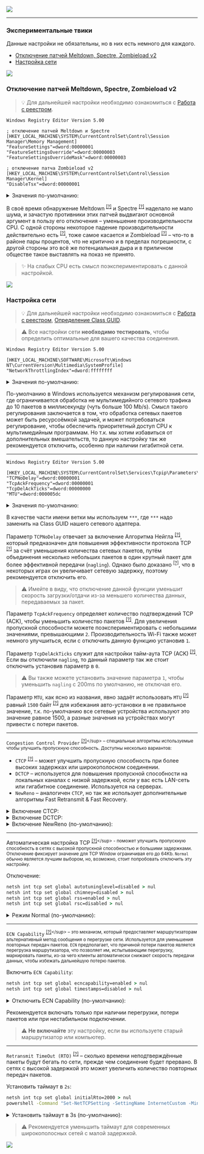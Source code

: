 [![](https://github.com/denis-g/windows10-latency-optimization/blob/master/images/header_small.png)](https://github.com/denis-g/windows10-latency-optimization#содержание)

---

### Экспериментальные твики

Данные настройки не обязательны, но в них есть немного для каждого.

- [Отключение патчей Meltdown, Spectre, Zombieload v2](https://github.com/denis-g/windows10-latency-optimization/blob/master/_content/tweaks-experimental.md#отключение-патчей-meltdown-spectre-zombieload-v2)
- [Настройка сети](https://github.com/denis-g/windows10-latency-optimization/blob/master/_content/tweaks-experimental.md#настройка-сети)

![](https://github.com/denis-g/windows10-latency-optimization/blob/master/images/hr.png)

### Отключение патчей Meltdown, Spectre, Zombieload v2

> :bulb: Для дальнейшей настройки необходимо ознакомиться c
[Работа с реестром](https://github.com/denis-g/windows10-latency-optimization/blob/master/_content/_howto-regedit.md).

```reg
Windows Registry Editor Version 5.00

; отключение патчей Meltdown и Spectre
[HKEY_LOCAL_MACHINE\SYSTEM\CurrentControlSet\Control\Session Manager\Memory Management]
"FeatureSettings"=dword:00000001
"FeatureSettingsOverride"=dword:00000003
"FeatureSettingsOverrideMask"=dword:00000003

; отключение патча Zombieload v2
[HKEY_LOCAL_MACHINE\SYSTEM\CurrentControlSet\Control\Session Manager\Kernel]
"DisableTsx"=dword:00000001
```

<details><summary>Значения по-умолчанию:</summary>

```reg
Windows Registry Editor Version 5.00

[HKEY_LOCAL_MACHINE\SYSTEM\CurrentControlSet\Control\Session Manager\Memory Management]
"FeatureSettings"=dword:00000000
"FeatureSettingsOverride"=-
"FeatureSettingsOverrideMask"=-

[HKEY_LOCAL_MACHINE\SYSTEM\CurrentControlSet\Control\Session Manager\Kernel]
"DisableTsx"=-
```

</details>

В своё время обнаружение Meltdown <sup>[[?]](https://ru.wikipedia.org/wiki/Meltdown_%28уязвимость%29)</sup> и Spectre <sup>[[?]](https://ru.wikipedia.org/wiki/Spectre_%28уязвимость%29)</sup> наделало не мало шума, и зачастую противники этих патчей выдвигают основной аргумент в пользу его отключения – уменьшение производительности CPU. С одной стороны некоторое падение производительности действительно есть <sup>[[?]](https://www.youtube.com/watch?v=cqsU-u0KmFI)</sup>, тоже самое касается и Zombieload <sup>[[?]](https://www.phoronix.com/scan.php?page=article&item=zombieload-v2-taa)</sup> – что-то в районе пары процентов, что не критично и в пределах погрешности, с другой стороны это всё же потенциальная дыра и в приличном обществе такое выставлять на показ не принято.

> :sparkles: На слабых CPU есть смысл поэкспериментировать с данной настройкой. 

![](https://github.com/denis-g/windows10-latency-optimization/blob/master/images/hr.png)

### Настройка сети

> :bulb: Для дальнейшей настройки необходимо ознакомиться c
[Работа с реестром](https://github.com/denis-g/windows10-latency-optimization/blob/master/_content/_howto-regedit.md),
[Определение Class GUID](https://github.com/denis-g/windows10-latency-optimization/blob/master/_content/_detect-class-guid.md).

> :warning: Все настройки сети **необходимо тестировать**, чтобы определить оптимальные для вашего качества соединения.

```reg
Windows Registry Editor Version 5.00

[HKEY_LOCAL_MACHINE\SOFTWARE\Microsoft\Windows NT\CurrentVersion\Multimedia\SystemProfile]
"NetworkThrottlingIndex"=dword:ffffffff
```

<details><summary>Значения по-умолчанию:</summary>

```reg
Windows Registry Editor Version 5.00

[HKEY_LOCAL_MACHINE\SOFTWARE\Microsoft\Windows NT\CurrentVersion\Multimedia\SystemProfile]
"NetworkThrottlingIndex"=dword:0000000a
```

</details>

По-умолчанию в Windows используется механизм регулирования сети, где ограничивается обработка не мультимедийного сетевого трафика до 10 пакетов в миллисекунду (чуть больше 100 Mb/s). Смысл такого регулирования заключается в том, что обработка сетевых пакетов может быть ресурсоёмкой задачей, и может потребоваться регулирование, чтобы обеспечить приоритетный доступ CPU к мультимедийным программам. Но т.к. мы хотим избавиться от дополнительных вмешательств, то данную настройку так же рекомендуется отключить, особенно при наличии гигабитной сети.

---

```reg
Windows Registry Editor Version 5.00

[HKEY_LOCAL_MACHINE\SYSTEM\CurrentControlSet\Services\Tcpip\Parameters\Interfaces\***]
"TCPNoDelay"=dword:00000001
"TcpAckFrequency"=dword:00000001
"TcpDelAckTicks"=dword:00000000
"MTU"=dword:000005dc
```

<details><summary>Значения по-умолчанию:</summary>

```reg
Windows Registry Editor Version 5.00

[HKEY_LOCAL_MACHINE\SYSTEM\CurrentControlSet\Services\Tcpip\Parameters\Interfaces\***]
"TCPNoDelay"=-
"TcpAckFrequency"=-
"TcpDelAckTicks"=-
"MTU"=-
```

</details>

В качестве части имени ветки мы используем `***`, где `***` надо заменить на Class GUID нашего сетевого адаптера.

Параметр `TCPNoDelay` отвечает за включение Алгоритма Нейгла <sup>[[?]](https://ru.wikipedia.org/wiki/Алгоритм_Нейгла)</sup>, который предназначен для повышения эффективности протокола TCP <sup>[[?]](https://ru.wikipedia.org/wiki/Transmission_Control_Protocol)</sup> за счёт уменьшения количества сетевых пакетов, путём объединения несколько небольших пакетов в один крупный пакет для более эффективной передачи (`nagling`). Однако было доказано <sup>[[?]](https://www.speedguide.net/articles/windows-7-vista-2008-tweaks-2574)</sup>, что в некоторых играх он увеличивает сетевую задержку, поэтому рекомендуется отключить его.

> :warning: Имейте в виду, что отключение данной функции уменьшит скорость загрузки/отдачи из-за меньшего количества данных, передаваемых за пакет.

Параметр `TcpAckFrequency` определяет количество подтверждений TCP (ACK), чтобы уменьшить количество пакетов <sup>[[?]](https://docs.microsoft.com/en-us/troubleshoot/windows-server/networking/registry-entry-control-tcp-acknowledgment-behavior)</sup>. Для увеличения пропускной способности можете поэкспериментировать с небольшими значениями, превышающими `2`. Производительность Wi-Fi также может немного улучшиться, если с отключить данную функцию установив `1`.

Параметр `TcpDelAckTicks` служит для настройки тайм-аута TCP (ACK) <sup>[[?]](https://docs.microsoft.com/en-us/troubleshoot/windows-server/networking/slow-performance-copy-data-tcp-server-sockets-api)</sup>. Если вы отключили `nagling`, то данный параметр так же стоит отключить установив параметр в `0`.

> :warning: Вы также можете установить значение параметра `1`, чтобы уменьшить `nagling` с 200ms по умолчанию, не отключая его.

Параметр `MTU`, как ясно из названия, явно задаёт использовать `MTU` <sup>[[?]](https://ru.wikipedia.org/wiki/Maximum_transmission_unit)</sup> равный `1500` байт <sup>[[?]](https://habr.com/ru/post/489340/)</sup> для избежания авто-установки в не правильное значение, т.к. по-умолчанию все сетевые устройства используют это значение равное 1500, а разные значения на устройствах могут привести с потери пакетов.

---

`Congestion Control Provider` <sup>[[?]](https://docs.microsoft.com/en-us/previous-versions/windows/it-pro/windows-server-2008-R2-and-2008/cc731258(v=ws.10))</sup> – специальные алгоритмы используемые чтобы улучшить пропускную способность. Доступны несколько вариантов:
- `CTCP` <sup>[[?]](https://ru.wikipedia.org/wiki/Compound_TCP)</sup> – может улучшить пропускную способность при более высоких задержках или широкополосном соединении.
- `DCTCP` – используется для повышения пропускной способности на локальных каналах с низкой задержкой, если у вас есть LAN-сеть или гигабитное соединение. Используется на серверах.
- `NewReno` – аналогичен `CTCP`, но так же использует дополнительные алгоритмы Fast Retransmit & Fast Recovery.

<details><summary>Включение CTCP:</summary>

```cmd
netsh int tcp set supplemental Internet congestionprovider=ctcp > nul
netsh int tcp set heuristics disabled > nul
```

</details>

<details><summary>Включение DCTCP:</summary>

```cmd
netsh int tcp set supplemental Internet congestionprovider=dctcp > nul
netsh int tcp set heuristics disabled > nul
```

</details>

<details><summary>Включение NewReno (по-умолчанию):</summary>

```cmd
netsh int tcp set supplemental Internet congestionprovider=NewReno > nul
netsh int tcp set heuristics disabled > nul
```

</details>

---

Автоматическая настройка TCP <sup>[[?]](https://docs.microsoft.com/en-us/previous-versions/windows/it-pro/windows-server-2008-R2-and-2008/cc731258(v=ws.10))</sup> - поможет улучшить пропускную способность в сетях с высокой пропускной способностью и большими задержками. Отключение фиксирует значение для TCP Window ограничивая его до 64Kb. `Normal` обычно является лучшим выбором, но, возможно, стоит попробовать отключить эту настройку.

Отключение:

```cmd
netsh int tcp set global autotuninglevel=disabled > nul
netsh int tcp set global chimney=disabled > nul
netsh int tcp set global rss=enabled > nul
netsh int tcp set global rsc=disabled > nul
```

<details><summary>Режим Normal (по-умолчанию):</summary>

```cmd
netsh int tcp set global autotuninglevel=normal > nul
netsh int tcp set global chimney=disabled > nul
netsh int tcp set global rss=enabled > nul
netsh int tcp set global rsc=disabled > nul
```

</details>

---

`ECN Capability` <sup>[[?]](https://docs.microsoft.com/en-us/previous-versions/windows/it-pro/windows-server-2008-R2-and-2008/cc731258(v=ws.10))</sup> – это механизм, который предоставляет маршрутизаторам альтернативный метод сообщения о перегрузке сети. Используется для уменьшения повторных передач пакетов. `ECN` предполагает, что причиной потери пакетов является перегрузка маршрутизатора, что позволяет им, испытывающим перегрузку, маркировать пакеты, из-за чего клиенты автоматически снижают скорость передачи данных, чтобы избежать дальнейшую потерю пакетов.

Включить `ECN Capability`:

```cmd
netsh int tcp set global ecncapability=enabled > nul
netsh int tcp set global timestamps=disabled > nul
```

<details><summary>Отключить ECN Capability (по-умолчанию):</summary>

```cmd
netsh int tcp set global ecncapability=disabled > nul
netsh int tcp set global timestamps=disabled > nul
```

</details>

Рекомендуется включать только при наличии перегрузки, потери пакетов или при нестабильном подключении.

> :warning: **Не включайте** эту настройку, если вы используете старый маршрутизатор или компьютер.

---

`Retransmit TimeOut (RTO)` <sup>[[?]](https://docs.microsoft.com/en-us/powershell/module/nettcpip/set-nettcpsetting?view=win10-ps)</sup> – сколько времени неподтверждённые пакеты будут бегать по сети, прежде чем соединение будет прервано. В сетях с высокой задержкой это может увеличить количество повторных передач пакетов.

Установить таймаут в `2s`:

```cmd
netsh int tcp set global initialRto=2000 > nul
powershell -Command "Set-NetTCPSetting -SettingName InternetCustom -MinRto 300" > nul
```

<details><summary>Установить таймаут в 3s (по-умолчанию):</summary>

```cmd
netsh int tcp set global initialRto=3000 > nul
powershell -Command "Set-NetTCPSetting -SettingName InternetCustom -MinRto 300" > nul
```

</details>

> :warning: Рекомендуется уменьшить таймаут для современных широкополосных сетей с малой задержкой.

![](https://github.com/denis-g/windows10-latency-optimization/blob/master/images/reboot.png)
